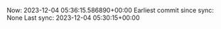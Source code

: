 Now: 2023-12-04 05:36:15.586890+00:00 Earliest commit since sync: None Last sync: 2023-12-04 05:30:15+00:00
